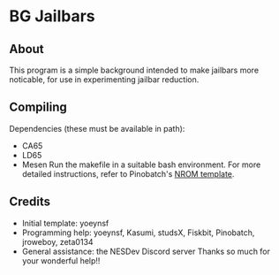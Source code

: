 # BG Jailbars

## About
This program is a simple background intended to make jailbars more noticable, for use in experimenting jailbar reduction.

## Compiling
Dependencies (these must be available in path):
- CA65
- LD65
- Mesen
Run the makefile in a suitable bash environment. For more detailed instructions, refer to Pinobatch's [NROM template](https://github.com/pinobatch/nrom-template).

## Credits
- Initial template: yoeynsf
- Programming help: yoeynsf, Kasumi, studsX, Fiskbit, Pinobatch, jroweboy, zeta0134
- General assistance: the NESDev Discord server
Thanks so much for your wonderful help!!
